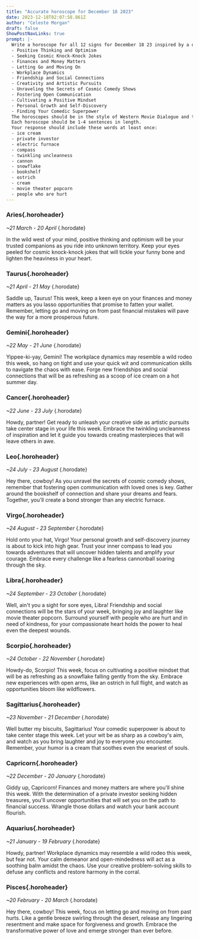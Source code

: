 ```yaml
---
title: "Accurate horoscope for December 18 2023"
date: 2023-12-18T02:07:58.861Z
author: "Celeste Morgan"
draft: false
ShowPostNavLinks: true
prompt: |-
  Write a horoscope for all 12 signs for December 18 23 inspired by a different focus for each. Ensure you do not include the focus in the response:
  - Positive Thinking and Optimism
  - Seeking Cosmic Knock-Knock Jokes
  - Finances and Money Matters
  - Letting Go and Moving On
  - Workplace Dynamics
  - Friendship and Social Connections
  - Creativity and Artistic Pursuits
  - Unraveling the Secrets of Cosmic Comedy Shows
  - Fostering Open Communication
  - Cultivating a Positive Mindset
  - Personal Growth and Self-Discovery
  - Finding Your Comedic Superpower
  The horoscopes should be in the style of Western Movie Dialogue and the mood of courageous
  Each horoscope should be 1-4 sentences in length.
  Your response should include these words at least once:
  - ice cream
  - private investor
  - electric furnace
  - compass
  - twinkling uncleanness
  - cannon
  - snowflake
  - bookshelf
  - ostrich
  - cream
  - movie theater popcorn
  - people who are hurt
---
```


### Aries{.horoheader}

*~21 March - 20 April*
{.horodate}

In the wild west of your mind, positive thinking and optimism will be your trusted companions as you ride into unknown territory. Keep your eyes peeled for cosmic knock-knock jokes that will tickle your funny bone and lighten the heaviness in your heart.


### Taurus{.horoheader}

*~21 April - 21 May*
{.horodate}

Saddle up, Taurus! This week, keep a keen eye on your finances and money matters as you lasso opportunities that promise to fatten your wallet. Remember, letting go and moving on from past financial mistakes will pave the way for a more prosperous future.


### Gemini{.horoheader}

*~22 May - 21 June*
{.horodate}

Yippee-ki-yay, Gemini! The workplace dynamics may resemble a wild rodeo this week, so hang on tight and use your quick wit and communication skills to navigate the chaos with ease. Forge new friendships and social connections that will be as refreshing as a scoop of ice cream on a hot summer day.


### Cancer{.horoheader}

*~22 June - 23 July*
{.horodate}

Howdy, partner! Get ready to unleash your creative side as artistic pursuits take center stage in your life this week. Embrace the twinkling uncleanness of inspiration and let it guide you towards creating masterpieces that will leave others in awe.


### Leo{.horoheader}

*~24 July - 23 August*
{.horodate}

Hey there, cowboy! As you unravel the secrets of cosmic comedy shows, remember that fostering open communication with loved ones is key. Gather around the bookshelf of connection and share your dreams and fears. Together, you'll create a bond stronger than any electric furnace.


### Virgo{.horoheader}

*~24 August - 23 September*
{.horodate}

Hold onto your hat, Virgo! Your personal growth and self-discovery journey is about to kick into high gear. Trust your inner compass to lead you towards adventures that will uncover hidden talents and amplify your courage. Embrace every challenge like a fearless cannonball soaring through the sky.


### Libra{.horoheader}

*~24 September - 23 October*
{.horodate}

Well, ain't you a sight for sore eyes, Libra! Friendship and social connections will be the stars of your week, bringing joy and laughter like movie theater popcorn. Surround yourself with people who are hurt and in need of kindness, for your compassionate heart holds the power to heal even the deepest wounds.


### Scorpio{.horoheader}

*~24 October - 22 November*
{.horodate}

Howdy-do, Scorpio! This week, focus on cultivating a positive mindset that will be as refreshing as a snowflake falling gently from the sky. Embrace new experiences with open arms, like an ostrich in full flight, and watch as opportunities bloom like wildflowers.


### Sagittarius{.horoheader}

*~23 November - 21 December*
{.horodate}

Well butter my biscuits, Sagittarius! Your comedic superpower is about to take center stage this week. Let your wit be as sharp as a cowboy's aim, and watch as you bring laughter and joy to everyone you encounter. Remember, your humor is a cream that soothes even the weariest of souls.


### Capricorn{.horoheader}

*~22 December - 20 January*
{.horodate}

Giddy up, Capricorn! Finances and money matters are where you'll shine this week. With the determination of a private investor seeking hidden treasures, you'll uncover opportunities that will set you on the path to financial success. Wrangle those dollars and watch your bank account flourish.


### Aquarius{.horoheader}

*~21 January - 19 February*
{.horodate}

Howdy, partner! Workplace dynamics may resemble a wild rodeo this week, but fear not. Your calm demeanor and open-mindedness will act as a soothing balm amidst the chaos. Use your creative problem-solving skills to defuse any conflicts and restore harmony in the corral.


### Pisces{.horoheader}

*~20 February - 20 March*
{.horodate}

Hey there, cowboy! This week, focus on letting go and moving on from past hurts. Like a gentle breeze swirling through the desert, release any lingering resentment and make space for forgiveness and growth. Embrace the transformative power of love and emerge stronger than ever before.

